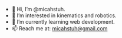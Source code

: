 - 👋 Hi, I’m @micahstuh.
- 👀 I’m interested in kinematics and robotics.
- 🌱 I’m currently learning web development.
- 📫 Reach me at: micahstuh@gmail.com
